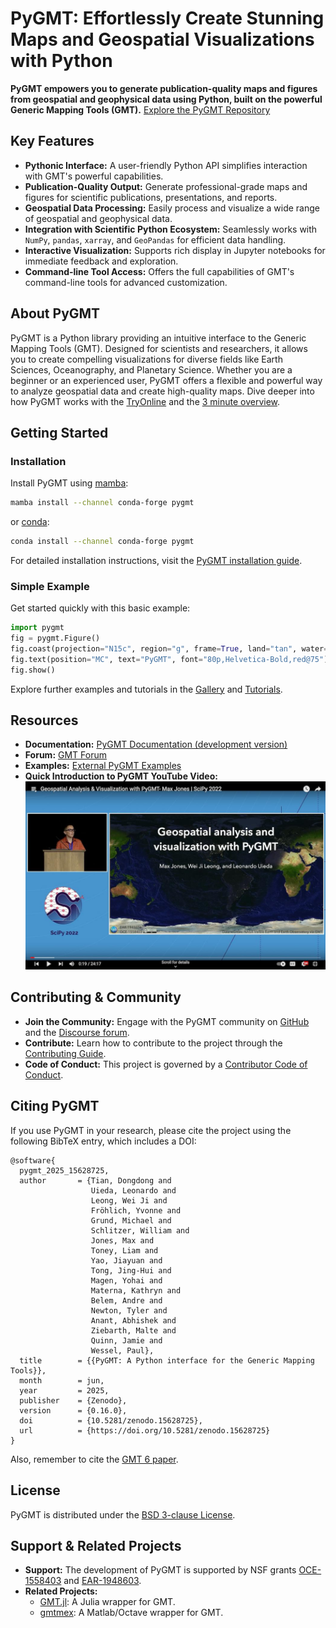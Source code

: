 # PyGMT: Effortlessly Create Stunning Maps and Geospatial Visualizations with Python

**PyGMT empowers you to generate publication-quality maps and figures from geospatial and geophysical data using Python, built on the powerful Generic Mapping Tools (GMT).**  [Explore the PyGMT Repository](https://github.com/GenericMappingTools/pygmt)

## Key Features

*   **Pythonic Interface:** A user-friendly Python API simplifies interaction with GMT's powerful capabilities.
*   **Publication-Quality Output:** Generate professional-grade maps and figures for scientific publications, presentations, and reports.
*   **Geospatial Data Processing:** Easily process and visualize a wide range of geospatial and geophysical data.
*   **Integration with Scientific Python Ecosystem:** Seamlessly works with `NumPy`, `pandas`, `xarray`, and `GeoPandas` for efficient data handling.
*   **Interactive Visualization:** Supports rich display in Jupyter notebooks for immediate feedback and exploration.
*   **Command-line Tool Access:** Offers the full capabilities of GMT's command-line tools for advanced customization.

## About PyGMT

PyGMT is a Python library providing an intuitive interface to the Generic Mapping Tools (GMT). Designed for scientists and researchers, it allows you to create compelling visualizations for diverse fields like Earth Sciences, Oceanography, and Planetary Science. Whether you are a beginner or an experienced user, PyGMT offers a flexible and powerful way to analyze geospatial data and create high-quality maps.  Dive deeper into how PyGMT works with the [TryOnline](https://github.com/GenericMappingTools/try-gmt) and the [3 minute overview](https://youtu.be/4iPnITXrxVU).

## Getting Started

### Installation

Install PyGMT using [mamba](https://mamba.readthedocs.org/):

```bash
mamba install --channel conda-forge pygmt
```

or [conda](https://docs.conda.io/projects/conda/en/latest/user-guide/index.html):

```bash
conda install --channel conda-forge pygmt
```

For detailed installation instructions, visit the [PyGMT installation guide](https://www.pygmt.org/latest/install.html).

### Simple Example

Get started quickly with this basic example:

```python
import pygmt
fig = pygmt.Figure()
fig.coast(projection="N15c", region="g", frame=True, land="tan", water="lightblue")
fig.text(position="MC", text="PyGMT", font="80p,Helvetica-Bold,red@75")
fig.show()
```

Explore further examples and tutorials in the [Gallery](https://www.pygmt.org/latest/gallery) and [Tutorials](https://www.pygmt.org/latest/tutorials).

## Resources

*   **Documentation:** [PyGMT Documentation (development version)](https://www.pygmt.org/dev)
*   **Forum:** [GMT Forum](https://forum.generic-mapping-tools.org)
*   **Examples:** [External PyGMT Examples](https://www.pygmt.org/latest/external_resources.html)
*   **Quick Introduction to PyGMT YouTube Video:** [![Quick Introduction to PyGMT YouTube Video](https://raw.githubusercontent.com/GenericMappingTools/pygmt/refs/heads/main/doc/_static/scipy2022-youtube-thumbnail.jpg)](https://www.youtube.com/watch?v=4iPnITXrxVU)

## Contributing & Community

*   **Join the Community:** Engage with the PyGMT community on [GitHub](https://github.com/GenericMappingTools/pygmt) and the [Discourse forum](https://forum.generic-mapping-tools.org/c/questions/pygmt-q-a).
*   **Contribute:** Learn how to contribute to the project through the [Contributing Guide](https://github.com/GenericMappingTools/pygmt/blob/main/CONTRIBUTING.md).
*   **Code of Conduct:**  This project is governed by a [Contributor Code of Conduct](https://github.com/GenericMappingTools/.github/blob/main/CODE_OF_CONDUCT.md).

## Citing PyGMT

If you use PyGMT in your research, please cite the project using the following BibTeX entry, which includes a DOI:

```
@software{
  pygmt_2025_15628725,
  author       = {Tian, Dongdong and
                  Uieda, Leonardo and
                  Leong, Wei Ji and
                  Fröhlich, Yvonne and
                  Grund, Michael and
                  Schlitzer, William and
                  Jones, Max and
                  Toney, Liam and
                  Yao, Jiayuan and
                  Tong, Jing-Hui and
                  Magen, Yohai and
                  Materna, Kathryn and
                  Belem, Andre and
                  Newton, Tyler and
                  Anant, Abhishek and
                  Ziebarth, Malte and
                  Quinn, Jamie and
                  Wessel, Paul},
  title        = {{PyGMT: A Python interface for the Generic Mapping Tools}},
  month        = jun,
  year         = 2025,
  publisher    = {Zenodo},
  version      = {0.16.0},
  doi          = {10.5281/zenodo.15628725},
  url          = {https://doi.org/10.5281/zenodo.15628725}
}
```

Also, remember to cite the [GMT 6 paper](https://doi.org/10.1029/2019GC008515).

## License

PyGMT is distributed under the [BSD 3-clause License](https://github.com/GenericMappingTools/pygmt/blob/main/LICENSE.txt).

## Support & Related Projects

*   **Support:** The development of PyGMT is supported by NSF grants [OCE-1558403](https://www.nsf.gov/awardsearch/showAward?AWD_ID=1558403) and [EAR-1948603](https://www.nsf.gov/awardsearch/showAward?AWD_ID=1948602).
*   **Related Projects:**
    *   [GMT.jl](https://github.com/GenericMappingTools/GMT.jl): A Julia wrapper for GMT.
    *   [gmtmex](https://github.com/GenericMappingTools/gmtmex): A Matlab/Octave wrapper for GMT.